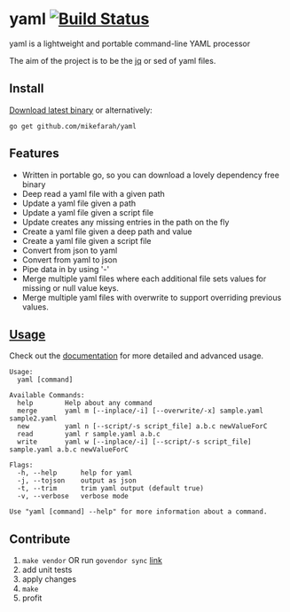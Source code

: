 # yaml [![Build Status](https://travis-ci.org/mikefarah/yaml.svg?branch=master)](https://travis-ci.org/mikefarah/yaml)
yaml is a lightweight and portable command-line YAML processor

The aim of the project is to be the [jq](https://github.com/stedolan/jq) or sed of yaml files.

## Install
[Download latest binary](https://github.com/mikefarah/yaml/releases/latest) or alternatively:
```
go get github.com/mikefarah/yaml
```

## Features
- Written in portable go, so you can download a lovely dependency free binary
- Deep read a yaml file with a given path
- Update a yaml file given a path
- Update a yaml file given a script file
- Update creates any missing entries in the path on the fly
- Create a yaml file given a deep path and value
- Create a yaml file given a script file
- Convert from json to yaml
- Convert from yaml to json
- Pipe data in by using '-'
- Merge multiple yaml files where each additional file sets values for missing or null value keys.
- Merge multiple yaml files with overwrite to support overriding previous values.

## [Usage](http://mikefarah.github.io/yaml/)

Check out the [documentation](http://mikefarah.github.io/yaml/) for more detailed and advanced usage.

```
Usage:
  yaml [command]

Available Commands:
  help        Help about any command
  merge       yaml m [--inplace/-i] [--overwrite/-x] sample.yaml sample2.yaml
  new         yaml n [--script/-s script_file] a.b.c newValueForC
  read        yaml r sample.yaml a.b.c
  write       yaml w [--inplace/-i] [--script/-s script_file] sample.yaml a.b.c newValueForC

Flags:
  -h, --help      help for yaml
  -j, --tojson    output as json
  -t, --trim      trim yaml output (default true)
  -v, --verbose   verbose mode

Use "yaml [command] --help" for more information about a command.
```

## Contribute
1. `make vendor` OR run `govendor sync` [link](https://github.com/kardianos/govendor)
2. add unit tests
3. apply changes
4. `make`
5. profit
